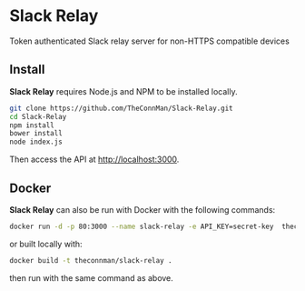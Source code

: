 # Slack Relay
Token authenticated Slack relay server for non-HTTPS compatible devices

## Install
**Slack Relay** requires Node.js and NPM to be installed locally.

```bash
git clone https://github.com/TheConnMan/Slack-Relay.git
cd Slack-Relay
npm install
bower install
node index.js
```

Then access the API at [http://localhost:3000](http://localhost:3000).

## Docker
**Slack Relay** can also be run with Docker with the following commands:

```bash
docker run -d -p 80:3000 --name slack-relay -e API_KEY=secret-key  theconnman/slack-relay
```

or built locally with:

```bash
docker build -t theconnman/slack-relay .
```

then run with the same command as above.
